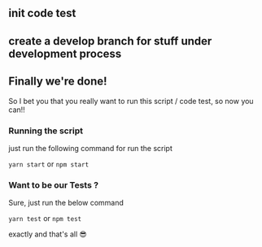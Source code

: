 ## init code test

## create a develop branch for stuff under development process

## Finally we're done!

So I bet you that you really want to run this script / code test, so now you can!!

### Running the script

just run the following command for run the script

`yarn start` or `npm start`

### Want to be our Tests ?

Sure, just run the below command

`yarn test` or `npm test`

exactly and that's all :sunglasses: